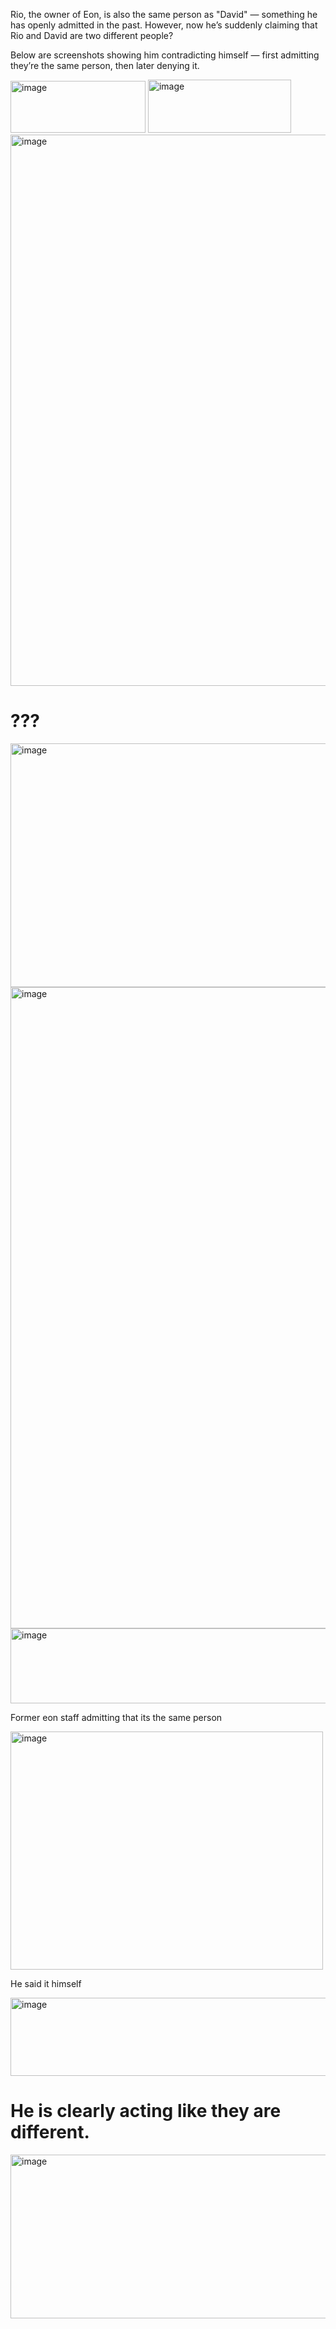 Rio, the owner of Eon, is also the same person as "David" — something he has openly admitted in the past. However, now he’s suddenly claiming that Rio and David are two different people?

Below are screenshots showing him contradicting himself — first admitting they’re the same person, then later denying it.


<img width="216" height="83" alt="image" src="https://github.com/user-attachments/assets/ba1b649c-22ee-45e3-a5ae-399474005c42" />


<img width="229" height="85" alt="image" src="https://github.com/user-attachments/assets/e48d87dc-111b-4f8c-8804-bd9e1ca8a3a8" />


<img width="1156" height="882" alt="image" src="https://github.com/user-attachments/assets/61d7e981-28ab-46e0-8102-9a7d2bcfc674" />


# ???

<img width="739" height="390" alt="image" src="https://github.com/user-attachments/assets/23aa2ae2-3354-49b0-aa3f-7b241c1da0ca" />

<img width="1264" height="1026" alt="image" src="https://github.com/user-attachments/assets/b631addd-0a94-47b3-a643-9de1df05a769" />

<img width="513" height="120" alt="image" src="https://github.com/user-attachments/assets/283863f4-5dbd-4fbb-9d92-ffaaeaff71ce" />

Former eon staff admitting that its the same person

<img width="500" height="381" alt="image" src="https://github.com/user-attachments/assets/f02b2399-1ac4-4821-b90e-cfd83623ceed" />

He said it himself


<img width="585" height="125" alt="image" src="https://github.com/user-attachments/assets/4cba2fb1-2c63-4893-aa16-b04646c5fe53" />


# He is clearly acting like they are different.

<img width="1171" height="262" alt="image" src="https://github.com/user-attachments/assets/aef87185-97bd-4560-8bb6-68b8087e89f4" />

